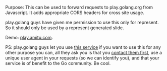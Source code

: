 Purpose: This can be used to forward requests to play.golang.org from
Javascript. It adds appropriate CORS headers for cross site usage.

play.golang guys have given me permission to use this only for represent. So it
should only be used by a represent generated slide.

Demo: [play.amitu.com](play.amitu.com).

PS: play.golang guys let you use
[this service](http://blog.golang.org/playground) if you want to use this for
any other purpose you can, all they ask you is that you
[contact them first](mailto:golang-dev@googlegroups.com), use a unique user
agent in your requests (so we can identify you), and that your service is of
benefit to the Go community. Be cool.
